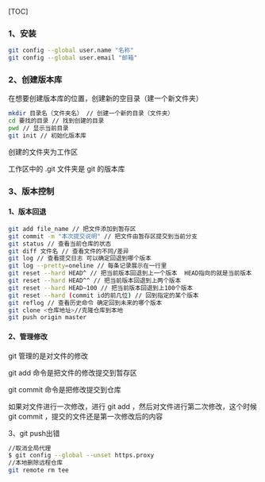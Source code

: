 [TOC]



### 1、安装

```bash
git config --global user.name "名称"
git config --global user.email "邮箱"
```

### 2、创建版本库

在想要创建版本库的位置，创建新的空目录（建一个新文件夹）

```bash
mkdir 目录名（文件夹名） // 创建一个新的目录（文件夹）
cd 要找的目录 // 找到创建的目录
pwd // 显示当前目录
git init // 初始化版本库
```
创建的文件夹为工作区

工作区中的 .git 文件夹是 git 的版本库

### 3、版本控制

#### 1、版本回退

```bash
git add file_name // 把文件添加到暂存区
git commit -m "本次提交说明" // 把文件由暂存区提交到当前分支
git status // 查看当前仓库的状态
git diff 文件名 // 查看文件的不同/差异
git log // 查看提交日志 可以确定回退到哪个版本
git log --pretty=oneline // 每条记录展示在一行里
git reset --hard HEAD^ // 把当前版本回退到上一个版本  HEAD指向的就是当前版本
git reset --hard HEAD^^ // 把当前版本回退到上两个版本
git reset --hard HEAD~100 // 把当前版本回退到上100个版本
git reset --hard (commit id的前几位) // 回到指定的某个版本
git reflog // 查看历史命令 确定回到未来的哪个版本
git clone <仓库地址>//克隆仓库到本地
git push origin master

```

####  2、管理修改

git 管理的是对文件的修改

git add 命令是把文件的修改提交到暂存区

git commit 命令是把修改提交到仓库

如果对文件进行一次修改，进行 git add ，然后对文件进行第二次修改，这个时候 git commit ，提交的文件还是第一次修改后的内容

3、git push出错

```bash
//取消全局代理
$ git config --global --unset https.proxy
//本地删除远程仓库
git remote rm tee

```

